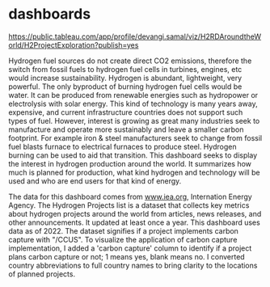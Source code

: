 # dashboards
https://public.tableau.com/app/profile/devangi.samal/viz/H2RDAroundtheWorld/H2ProjectExploration?publish=yes

Hydrogen fuel sources do not create direct CO2 emissions, therefore the switch from fossil fuels to hydrogen fuel cells in turbines, engines, etc would increase sustainability. Hydrogen is abundant, lightweight, very powerful. The only byproduct of burning hydrogen fuel cells would be water. It can be produced from renewable energies such as hydropower or electrolysis with solar energy. This kind of technology is many years away, expensive, and current infrastructure countries does not support such types of fuel. However, interest is growing as great many industries seek to manufacture and operate more sustainably and leave a smaller carbon footprint. For example iron & steel manufacturers seek to change from fossil fuel blasts furnace to electrical furnaces to produce steel. Hydrogen burning can be used to aid that transition. This dashboard seeks to display the interest in hydrogen production around the world. It summarizes how much is planned for production, what kind hydrogen and technology will be used and who are end users for that kind of energy.

The data for this dashboard comes from www.iea.org, Internation Energy Agency. The Hydrogen Projects list is a dataset that collects key metrics about hydrogen projects around the world from articles, news releases, and other announcements. It updated at least once a year. This dashboard uses data as of 2022. The dataset signifies if a project implements carbon capture with "/CCUS". To visualize the application of carbon capture implementation, I added a 'carbon capture' column to identify if a project plans carbon capture or not; 1 means yes, blank means no. I converted country abbreviations to full country names to bring clarity to the locations of planned projects. 
